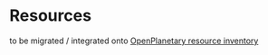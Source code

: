 # Resources

to be migrated / integrated onto [OpenPlanetary resource inventory](https://github.com/openplanetary/resources)
